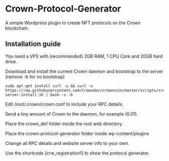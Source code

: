 # Crown-Protocol-Generator
A simple Wordpress plugin to create NFT protocols on the Crown blockchain.

## Installation guide
You need a VPS with (recommended) 2GB RAM, 1 CPU Core and 20GB hard drive.

Download and install the current Crown daemon and bootstrap to the server (remove -b for no bootstrap)
```
sudo apt-get install curl -y && curl -s https://raw.githubusercontent.com/Crowndev/crowncoin/master/scripts/crown-server-install.sh | bash -s -b
```

Edit /root/.crown/crown.conf to include your RPC details.

Send a tiny amount of Crown to the daemon, for example (0.01). 

Place the crown_de1 folder inside the root web directory.

Place the crown-protocol-generator folder inside wp-content/plugins

Change all RPC details and website server info to your own.

Use the shortcode [crw_registration1] to show the protocol generator.